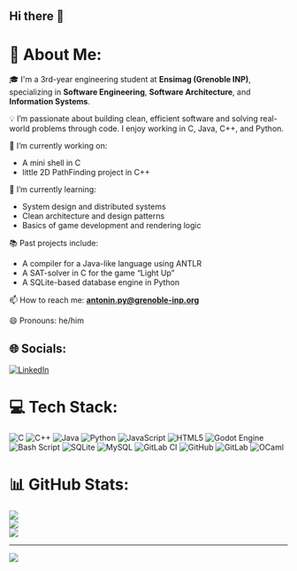 ## Hi there 👋

<!--
**atopy8/atopy8** is a ✨ _special_ ✨ repository because its `README.md` (this file) appears on your GitHub profile.

Here are some ideas to get you started:

- 🔭 I’m currently working on ...
- 🌱 I’m currently learning ...
- 👯 I’m looking to collaborate on ...
- 🤔 I’m looking for help with ...
- 💬 Ask me about ...
- 📫 How to reach me: ...
- 😄 Pronouns: ...
- ⚡ Fun fact: ...
-->
# 💫 About Me:

🎓 I'm a 3rd-year engineering student at **Ensimag (Grenoble INP)**, specializing in **Software Engineering**, **Software Architecture**, and **Information Systems**.

💡 I’m passionate about building clean, efficient software and solving real-world problems through code. I enjoy working in C, Java, C++, and Python.

🔭 I’m currently working on:
- A mini shell in C
- little 2D PathFinding project in C++

🌱 I’m currently learning:
- System design and distributed systems
- Clean architecture and design patterns
- Basics of game development and rendering logic

📚 Past projects include:
- A compiler for a Java-like language using ANTLR
- A SAT-solver in C for the game “Light Up”
- A SQLite-based database engine in Python

📫 How to reach me: **antonin.py@grenoble-inp.org**

😄 Pronouns: he/him  



## 🌐 Socials:
[![LinkedIn](https://img.shields.io/badge/LinkedIn-%230077B5.svg?logo=linkedin&logoColor=white)](https://linkedin.com/in/antonin-py-0529bb2a3/) 

# 💻 Tech Stack:
![C](https://img.shields.io/badge/c-%2300599C.svg?style=for-the-badge&logo=c&logoColor=white) ![C++](https://img.shields.io/badge/c++-%2300599C.svg?style=for-the-badge&logo=c%2B%2B&logoColor=white) ![Java](https://img.shields.io/badge/java-%23ED8B00.svg?style=for-the-badge&logo=openjdk&logoColor=white) ![Python](https://img.shields.io/badge/python-3670A0?style=for-the-badge&logo=python&logoColor=ffdd54) ![JavaScript](https://img.shields.io/badge/javascript-%23323330.svg?style=for-the-badge&logo=javascript&logoColor=%23F7DF1E) ![HTML5](https://img.shields.io/badge/html5-%23E34F26.svg?style=for-the-badge&logo=html5&logoColor=white) ![Godot Engine](https://img.shields.io/badge/GODOT-%23FFFFFF.svg?style=for-the-badge&logo=godot-engine)  ![Bash Script](https://img.shields.io/badge/bash_script-%23121011.svg?style=for-the-badge&logo=gnu-bash&logoColor=white) ![SQLite](https://img.shields.io/badge/sqlite-%2307405e.svg?style=for-the-badge&logo=sqlite&logoColor=white) ![MySQL](https://img.shields.io/badge/mysql-4479A1.svg?style=for-the-badge&logo=mysql&logoColor=white) ![GitLab CI](https://img.shields.io/badge/gitlab%20CI-%23181717.svg?style=for-the-badge&logo=gitlab&logoColor=white) ![GitHub](https://img.shields.io/badge/github-%23121011.svg?style=for-the-badge&logo=github&logoColor=white) ![GitLab](https://img.shields.io/badge/gitlab-%23181717.svg?style=for-the-badge&logo=gitlab&logoColor=white) ![OCaml](https://img.shields.io/badge/OCaml-%23E98407.svg?style=for-the-badge&logo=ocaml&logoColor=white)
# 📊 GitHub Stats:
![](https://github-readme-stats.vercel.app/api?username=atopy8&theme=dark&hide_border=false&include_all_commits=false&count_private=false)<br/>
![](https://nirzak-streak-stats.vercel.app/?user=atopy8&theme=dark&hide_border=false)<br/>
![](https://github-readme-stats.vercel.app/api/top-langs/?username=atopy8&theme=dark&hide_border=false&include_all_commits=false&count_private=false&layout=compact)

---
[![](https://visitcount.itsvg.in/api?id=atopy8&icon=0&color=0)](https://visitcount.itsvg.in)
